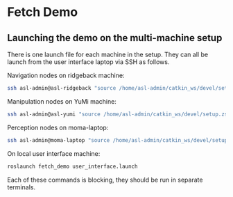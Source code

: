
# Fetch Demo

## Launching the demo on the multi-machine setup

There is one launch file for each machine in the setup. They can all be launch from the user interface laptop via SSH as follows.

Navigation nodes on ridgeback machine:

```bash
ssh asl-admin@asl-ridgeback "source /home/asl-admin/catkin_ws/devel/setup.zsh && roslaunch fetch_demo navigation.launch"
```

Manipulation nodes on YuMi machine:

```bash
ssh asl-admin@asl-yumi "source /home/asl-admin/catkin_ws/devel/setup.zsh && roslaunch fetch_demo manipulation.launch"
```

Perception nodes on moma-laptop:

```bash
ssh asl-admin@moma-laptop "source /home/asl-admin/catkin_ws/devel/setup.zsh && roslaunch fetch_demo perception.launch"
```

On local user interface machine:

```bash
roslaunch fetch_demo user_interface.launch
```

Each of these commands is blocking, they should be run in separate terminals.
